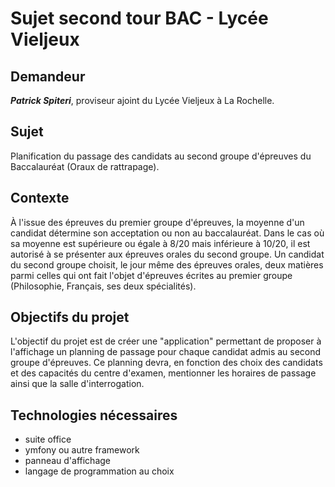 # Sujet second tour BAC - Lycée Vieljeux

## Demandeur
***Patrick Spiteri***, proviseur ajoint du Lycée Vieljeux à La Rochelle.

## Sujet
Planification du passage des candidats au second groupe d'épreuves du Baccalauréat (Oraux de rattrapage).

## Contexte
À l'issue des épreuves du premier groupe d'épreuves, la moyenne d'un candidat détermine son acceptation ou non au baccalauréat. Dans le
cas où sa moyenne est supérieure ou égale à 8/20 mais inférieure à 10/20, il est autorisé à se présenter aux épreuves orales du second
groupe.
Un candidat du second groupe choisit, le jour même des épreuves orales, deux matières parmi celles qui ont fait l'objet d'épreuves écrites
au premier groupe (Philosophie, Français, ses deux spécialités).

## Objectifs du projet
L'objectif du projet est de créer une "application" permettant de proposer à l'affichage un planning de passage pour chaque candidat admis
au second groupe d'épreuves.
Ce planning devra, en fonction des choix des candidats et des capacités du centre d'examen, mentionner les horaires de passage ainsi que
la salle d'interrogation.

## Technologies nécessaires
- suite office
- ymfony ou autre framework
- panneau d'affichage
- langage de programmation au choix